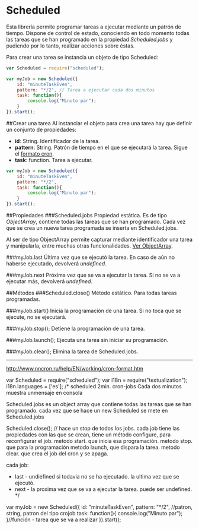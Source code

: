 # Scheduled

Esta librería permite programar tareas a ejecutar mediante un patrón de tiempo. Dispone de control de estado, conociendo en todo momento todas las tareas que se han programado en la propiedad *Scheduled.jobs* y pudiendo por lo tanto, realizar acciones sobre éstas.

Para crear una tarea se instancia un objeto de tipo Scheduled: 

```javascript
var Scheduled = require("scheduled");

var myJob = new Scheduled({
	id: "minuteTaskEven",
	pattern: "*/2", // Tarea a ejecutar cada dos minutos
	task: function(){
		console.log("Minuto par");
	}
}).start();

```
##Crear una tarea
Al instanciar el objeto para crea una tarea hay que definir un conjunto de propiedades:
+ **id**: String. Identificador de la tarea.
+ **pattern**: String. Patrón de tiempo en el que se ejecutará la tarea. Sigue el [formato cron](http://www.nncron.ru/help/EN/working/cron-format.htm).
+ **task**: function. Tarea a ejecutar.

```javascript
var myJob = new Scheduled({
	id: "minuteTaskEven",
	pattern: "*/2", 
	task: function(){
		console.log("Minuto par");
	}
}).start();

```


##Propiedades
###Scheduled.jobs
Propiedad estática.
Es de tipo *ObjectArray*, contiene todas las tareas que se han programado.  Cada vez que se crea un nueva tarea programada se inserta en Scheduled.jobs.

Al ser de tipo ObjectArray permite capturar mediante identificador una tarea y manipularla, entre muchas otras funcionalidades. [Ver ObjectArray](https://github.com/bifuer/ObjectArray).

###myJob.last
Última vez que se ejecutó la tarea. En caso de aún no haberse ejecutado, devolverá *undefined*.

###myJob.next
Próxima vez que se va a ejecutar la tarea. Si no se va a ejecutar más, devolverá *undefined*.

##Métodos
###Scheduled.close()
Método estático.
Para todas tareas programadas.

###myJob.start()
Inicia la programación de una tarea. Si no toca que se ejecute, no se ejecutará.

###myJob.stop();
Detiene la programación de una tarea.

###myJob.launch();
Ejecuta una tarea sin iniciar su programación.

###myJob.clear();
Elimina la tarea de Scheduled.jobs.




------------------------------------

http://www.nncron.ru/help/EN/working/cron-format.htm

var Scheduled = require("scheduled");
var i18n = require("textualization");
i18n.languages = ['es'];
/*
scheduled 2min. 
cron-jobs
Cada dos minutos muestra unmensaje en consola

Scheduled.jobs es un object array que contiene todas las tareas que se han programado.
cada vez que se hace un new Scheduled se mete en Scheduled.jobs

Scheduled.close(); // hace un stop de todos los jobs.
cada job tiene las propiedades con las que se crean, tiene un método configure, para reconfigurar el job. 
metodo start. que inicia esa programación.
metodo stop. que para la programación
metodo launch, que dispara la tarea.
metodo clear. que crea el job del cron y se apaga.

cada job: 
- last  - undiefined si todavia no se ha ejecutado. la ultima vez que se ejecutó.
- next - la proxima vez que se va a ejecutar la tarea. puede ser undefined.
*/

var myJob = new Scheduled({
	id: "minuteTaskEven",
	pattern: "*/2", //patron, string, patron del tipo crojob
	task: function(){
		console.log("Minuto par");
	}//función - tarea que se va a realizar
}).start();
